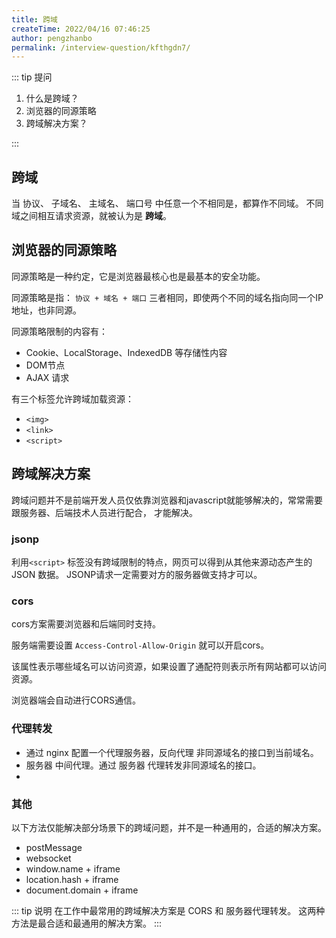 ```yaml
---
title: 跨域
createTime: 2022/04/16 07:46:25
author: pengzhanbo
permalink: /interview-question/kfthgdn7/
---
```


::: tip 提问

1. 什么是跨域？
2. 浏览器的同源策略
3. 跨域解决方案？

:::

## 跨域

当 协议、 子域名、 主域名、 端口号 中任意一个不相同是，都算作不同域。
不同域之间相互请求资源，就被认为是 **跨域**。

## 浏览器的同源策略

同源策略是一种约定，它是浏览器最核心也是最基本的安全功能。

同源策略是指： `协议 + 域名 + 端口` 三者相同，即使两个不同的域名指向同一个IP地址，也非同源。

同源策略限制的内容有：

- Cookie、LocalStorage、IndexedDB 等存储性内容
- DOM节点
- AJAX 请求

有三个标签允许跨域加载资源：

- `<img>`
- `<link>`
- `<script>`

## 跨域解决方案

跨域问题并不是前端开发人员仅依靠浏览器和javascript就能够解决的，常常需要跟服务器、后端技术人员进行配合，
才能解决。

### jsonp

利用`<script>` 标签没有跨域限制的特点，网页可以得到从其他来源动态产生的 JSON 数据。
JSONP请求一定需要对方的服务器做支持才可以。

### cors

cors方案需要浏览器和后端同时支持。

服务端需要设置 `Access-Control-Allow-Origin` 就可以开启cors。

该属性表示哪些域名可以访问资源，如果设置了通配符则表示所有网站都可以访问资源。

浏览器端会自动进行CORS通信。

### 代理转发

- 通过 nginx 配置一个代理服务器，反向代理 非同源域名的接口到当前域名。
- 服务器 中间代理。通过 服务器 代理转发非同源域名的接口。
-

### 其他

以下方法仅能解决部分场景下的跨域问题，并不是一种通用的，合适的解决方案。

- postMessage
- websocket
- window.name + iframe
- location.hash + iframe
- document.domain + iframe

::: tip 说明
在工作中最常用的跨域解决方案是 CORS 和 服务器代理转发。
这两种方法是最合适和最通用的解决方案。
:::
